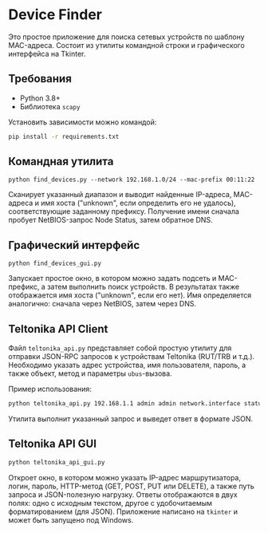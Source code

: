 # Device Finder

Это простое приложение для поиска сетевых устройств по шаблону MAC-адреса. Состоит из
утилиты командной строки и графического интерфейса на Tkinter.

## Требования

- Python 3.8+
- Библиотека `scapy`

Установить зависимости можно командой:

```bash
pip install -r requirements.txt
```

## Командная утилита

```
python find_devices.py --network 192.168.1.0/24 --mac-prefix 00:11:22
```

Сканирует указанный диапазон и выводит найденные IP-адреса, MAC-адреса и имя хоста
("unknown", если определить его не удалось), соответствующие заданному префиксу.
Получение имени сначала пробует NetBIOS-запрос Node Status, затем обратное DNS.

## Графический интерфейс

```
python find_devices_gui.py
```

Запускает простое окно, в котором можно задать подсеть и MAC-префикс,
а затем выполнить поиск устройств. В результатах также отображается имя хоста ("unknown", если его нет).
Имя определяется аналогично: сначала через NetBIOS, затем через DNS.

## Teltonika API Client

Файл `teltonika_api.py` представляет собой простую утилиту для отправки JSON-RPC
запросов к устройствам Teltonika (RUT/ТRB и т.д.). Необходимо указать адрес
устройства, имя пользователя, пароль, а также объект, метод и параметры
`ubus`-вызова.

Пример использования:

```bash
python teltonika_api.py 192.168.1.1 admin admin network.interface status "{}"
```

Утилита выполнит указанный запрос и выведет ответ в формате JSON.

## Teltonika API GUI

```bash
python teltonika_api_gui.py
```

Откроет окно, в котором можно указать IP-адрес маршрутизатора, логин,
пароль, HTTP-метод (GET, POST, PUT или DELETE), а также путь запроса и
JSON-полезную нагрузку. Ответы отображаются в двух полях: одно с исходным
текстом, другое с удобочитаемым форматированием (для JSON). Приложение
написано на `tkinter` и может быть запущено под Windows.
